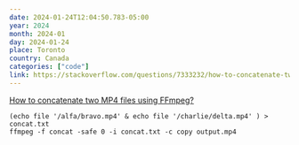 ```yaml
---
date: 2024-01-24T12:04:50.783-05:00
year: 2024
month: 2024-01
day: 2024-01-24
place: Toronto
country: Canada
categories: ["code"]
link: https://stackoverflow.com/questions/7333232/how-to-concatenate-two-mp4-files-using-ffmpeg
---
```

[How to concatenate two MP4 files using FFmpeg?](https://stackoverflow.com/questions/7333232/how-to-concatenate-two-mp4-files-using-ffmpeg)

```
(echo file '/alfa/bravo.mp4' & echo file '/charlie/delta.mp4' ) > concat.txt
ffmpeg -f concat -safe 0 -i concat.txt -c copy output.mp4
```
